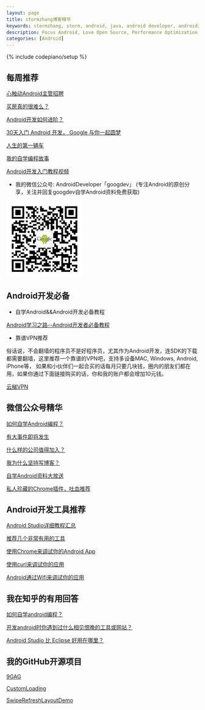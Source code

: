 ```yaml
---
layout: page
title: stormzhang博客精华
keywords: stormzhang, storm, android, java, android developer, android开发, android技术分享, performance
description: Focus Android, Love Open Source, Performance Optimization, Coding now
categories: [Android]
---
```

{% include codepiano/setup %}

## 每周推荐

[心触动Android主管招聘](http://stormzhang.com/archive/2016/03/31/xinchudong-jobs/)

[买房真的很难么？](http://mp.weixin.qq.com/s?__biz=MzA4NTQwNDcyMA==&mid=403087497&idx=1&sn=efedc9a18425e12f43b8663a66d54b29#rd)

[Android开发如何进阶？](http://mp.weixin.qq.com/s?__biz=MzA4NTQwNDcyMA==&mid=403072488&idx=1&sn=12a1deee3c00da644ad3844032a2374f#rd)

[30天入门 Android 开发， Google 与你一起圆梦](http://stormzhang.com/android/2016/03/26/google-studyjams/)

[人生的第一辆车](http://mp.weixin.qq.com/s?__biz=MzA4NTQwNDcyMA==&mid=402821022&idx=1&sn=fc82e99f8ab2a02de90b3a8c371eff4f#rd)

[我的自学编程故事](http://mp.weixin.qq.com/s?__biz=MzA4NTQwNDcyMA==&mid=402784322&idx=1&sn=b28ae10f7f30db7918398a85923b65b5#rd)

[Android开发入门教程视频](http://e.jikexueyuan.com/android.html?hmsr=stormzhang_index_word_12.07)

* 我的微信公众号: AndroidDeveloper「googdev」 (专注Android的原创分享，关注并回复googdev自学Android资料免费获取)

<img src="/image/weixinpublic.jpg" />

## Android开发必备

* 自学Android&&Android开发必备教程

[Android学习之路--Android开发者必备教程](http://stormzhang.com/android/2014/07/07/learn-android-from-rookie)

* 靠谱VPN推荐

俗话说，不会翻墙的程序员不是好程序员，尤其作为Android开发，连SDK的下载都需要翻墙，这里推荐一个靠谱的VPN吧，支持多设备MAC, Windows, Android, iPhone等， 如果和小伙伴们一起合买的话每月只要几块钱，圈内的朋友们都在用，如果你通过下面链接购买的话，你和我的账户都会增加10元钱。

[云梯VPN](http://refyt.com/?r=a9b90a505050781a)

## 微信公众号精华

[如何自学Android编程？](http://stormzhang.com/android/2016/01/21/learn-android-byself)

[有大事件即将发生](http://mp.weixin.qq.com/s?__biz=MzA4NTQwNDcyMA==&mid=402689997&idx=1&sn=4a0bfab80d93885bc9016c785303ac7f#rd)

[什么样的公司值得加入？](http://mp.weixin.qq.com/s?__biz=MzA4NTQwNDcyMA==&mid=402644669&idx=1&sn=eaf1461b4d0d4bd0faf3cd5042b8ad0d#rd)

[我为什么坚持写博客？](http://mp.weixin.qq.com/s?__biz=MzA4NTQwNDcyMA==&mid=402564613&idx=1&sn=d2b7c75b11046a0dcf8df77e737d2b4c#rd)

[自学Android资料大放送](http://mp.weixin.qq.com/s?__biz=MzA4NTQwNDcyMA==&mid=402468813&idx=1&sn=0e12e4e6e0f92369c0b40b150556b53d#rd)

[私人珍藏的Chrome插件，吐血推荐](http://stormzhang.com/devtools/2016/01/15/google-chrome-extension)

<!-- <a href="http://m.jianxun.io/event/2?from=stormzhang"><img src="http://www.jianxun.io/ad/20151101/eventno2-stormzhang-banner.png" /></a> -->

## Android开发工具推荐

[Android Studio详细教程汇总](http://stormzhang.com/devtools/2015/06/17/android-studio-all)

[推荐几个非常有用的工具](http://stormzhang.com/android/2015/05/26/android-tools)

[使用Chrome来调试你的Android App](http://stormzhang.com/android/2015/03/05/android-debug-use-chrome)

[使用curl来调试你的应用](http://stormzhang.com/devtools/2014/11/07/use-curl-debug)

[Android通过Wifi来调试你的应用](http://stormzhang.com/android/2014/08/27/adb-over-wifi)

## 我在知乎的有用回答

[如何自学android编程？](http://www.zhihu.com/question/26417244)

[开发android时你遇到过什么相见恨晚的工具或网站？](http://www.zhihu.com/question/27140400/answer/35480412)

[Android Studio 比 Eclipse 好用在哪里？](http://www.zhihu.com/question/21534929/answer/34488828)

## 我的GitHub开源项目

[9GAG](https://github.com/stormzhang/9GAG)

[CustomLoading](https://github.com/stormzhang/CustomLoading)

[SwipeRefreshLayoutDemo](https://github.com/stormzhang/SwipeRefreshLayoutDemo)

<br />

<div id="comment-hook">
<!-- 多说评论框 start -->
	<div class="ds-thread" data-thread-key="88888" data-title="{{ page.title }}" data-url="http://stormzhang.com{{ page.url }}"></div>
<!-- 多说评论框 end -->
<!-- 多说公共JS代码 start (一个网页只需插入一次) -->
<script type="text/javascript">
var duoshuoQuery = {short_name:"stormzhang"};
	(function() {
		var ds = document.createElement('script');
		ds.type = 'text/javascript';ds.async = true;
		ds.src = (document.location.protocol == 'https:' ? 'https:' : 'http:') + '//static.duoshuo.com/embed.js';
		ds.charset = 'UTF-8';
		(document.getElementsByTagName('head')[0] 
		 || document.getElementsByTagName('body')[0]).appendChild(ds);
	})();
	</script>
<!-- 多说公共JS代码 end -->
</div>
